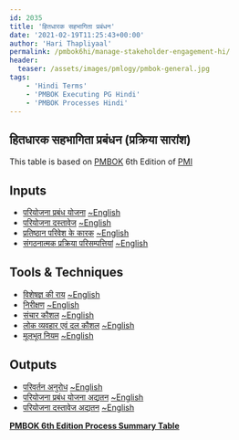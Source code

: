 ```yaml
---
id: 2035   
title: 'हितधारक सहभागिता प्रबंधन'
date: '2021-02-19T11:25:43+00:00'
author: 'Hari Thapliyaal'
permalink: /pmbok6hi/manage-stakeholder-engagement-hi/
header:
  teaser: /assets/images/pmlogy/pmbok-general.jpg
tags:
    - 'Hindi Terms'
    - 'PMBOK Executing PG Hindi'
    - 'PMBOK Processes Hindi'
---
```


## हितधारक सहभागिता प्रबंधन (प्रक्रिया सारांश)

This table is based on [PMBOK](https://www.pmi.org/pmbok-guide-standards) 6th Edition of [PMI](https://www.pmi.org/)

## Inputs

- [परियोजना प्रबंध योजना](/pmbok6hi/project-management-plan-hi) [~English](/pmbok6/Project-Management-Plan)
- [परियोजना दस्तावेज](/pmbok6hi/project-documents-hi) [~English](/pmbok6/Project-Documents)
- [प्रतिष्ठान परिवेश के कारक](/pmbok6hi/enterprise-environmental-factors-hi) [~English](/pmbok6/Enterprise-Environmental-Factors)
- [संगठनात्मक प्रक्रिया परिसम्पत्तियां](/pmbok6hi/organizational-process-assets-hi) [~English](/pmbok6/Organizational-Process-Assets)

## Tools &amp; Techniques

- [विशेषज्ञ की राय](/pmbok6hi/expert-judgement-hi) [~English](/pmbok6/Expert-Judgement)
- [निरीक्षण](/pmbok6hi/communication-skills-hi) [~English](/pmbok6/Communication-Skills)
- [संचार कौशल](/pmbok6hi/interpersonal-and-team-skills-hi) [~English](/pmbok6/Interpersonal-And-Team-Skills)
- [लोक व्यवहार एवं दल कौशल](/pmbok6hi/ground-rules-hi) [~English](/pmbok6/Ground-Rules)
- [मूलभूत नियम](/pmbok6hi/meetings-hi) [~English](/pmbok6/Meetings)

## Outputs

- [परिवर्तन अनुरोध](/pmbok6hi/change-requests-hi) [~English](/pmbok6/Change-Requests)
- [परियोजना प्रबंध योजना अद्यतन](/pmbok6hi/project-management-plan-updates-hi) [~English](/pmbok6/Project-Management-Plan-Updates)
- [परियोजना दस्तावेज अद्यतन](/pmbok6hi/project-documents-updates-hi) [~English](/pmbok6/Project-Documents-Updates)

**[PMBOK 6th Edition Process Summary Table](process-groups-and-processes-in-pmbok6/)**